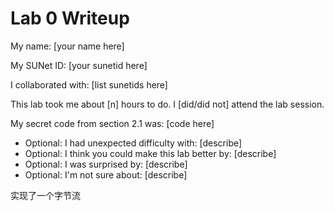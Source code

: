 Lab 0 Writeup
=============

My name: [your name here]

My SUNet ID: [your sunetid here]

I collaborated with: [list sunetids here]

This lab took me about [n] hours to do. I [did/did not] attend the lab session.

My secret code from section 2.1 was: [code here]

- Optional: I had unexpected difficulty with: [describe]
- Optional: I think you could make this lab better by: [describe]
- Optional: I was surprised by: [describe]
- Optional: I'm not sure about: [describe]

实现了一个字节流
